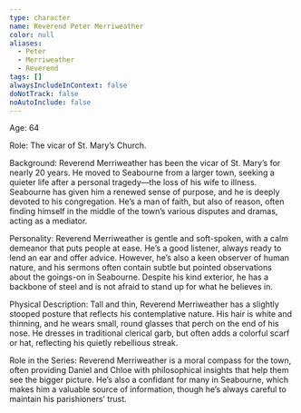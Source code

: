 ```yaml
---
type: character
name: Reverend Peter Merriweather
color: null
aliases:
  - Peter
  - Merriweather
  - Reverend
tags: []
alwaysIncludeInContext: false
doNotTrack: false
noAutoInclude: false
---
```

Age: 64

Role: The vicar of St. Mary’s Church.

Background: Reverend Merriweather has been the vicar of St. Mary’s for nearly 20 years. He moved to Seabourne from a larger town, seeking a quieter life after a personal tragedy—the loss of his wife to illness. Seabourne has given him a renewed sense of purpose, and he is deeply devoted to his congregation. He’s a man of faith, but also of reason, often finding himself in the middle of the town’s various disputes and dramas, acting as a mediator.

Personality: Reverend Merriweather is gentle and soft-spoken, with a calm demeanor that puts people at ease. He’s a good listener, always ready to lend an ear and offer advice. However, he’s also a keen observer of human nature, and his sermons often contain subtle but pointed observations about the goings-on in Seabourne. Despite his kind exterior, he has a backbone of steel and is not afraid to stand up for what he believes in.

Physical Description: Tall and thin, Reverend Merriweather has a slightly stooped posture that reflects his contemplative nature. His hair is white and thinning, and he wears small, round glasses that perch on the end of his nose. He dresses in traditional clerical garb, but often adds a colorful scarf or hat, reflecting his quietly rebellious streak.

Role in the Series: Reverend Merriweather is a moral compass for the town, often providing Daniel and Chloe with philosophical insights that help them see the bigger picture. He’s also a confidant for many in Seabourne, which makes him a valuable source of information, though he’s always careful to maintain his parishioners’ trust.